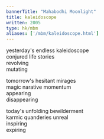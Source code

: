 ```yaml
---
bannerTitle: "Mahabodhi Moonlight" 
title: kaleidoscope
written: 2005
type: hk/mbm
aliases: ['/mbm/kaleidoscope.html']
---
```


yesterday's endless kaleidoscope  
conjured life stories  
revolving  
mutating  


tomorrow's hesitant mirages  
magic narative momentum  
appearing  
disappearing


today's unfolding bewilderment  
karmic quanderies unreal  
inspiring  
expiring
